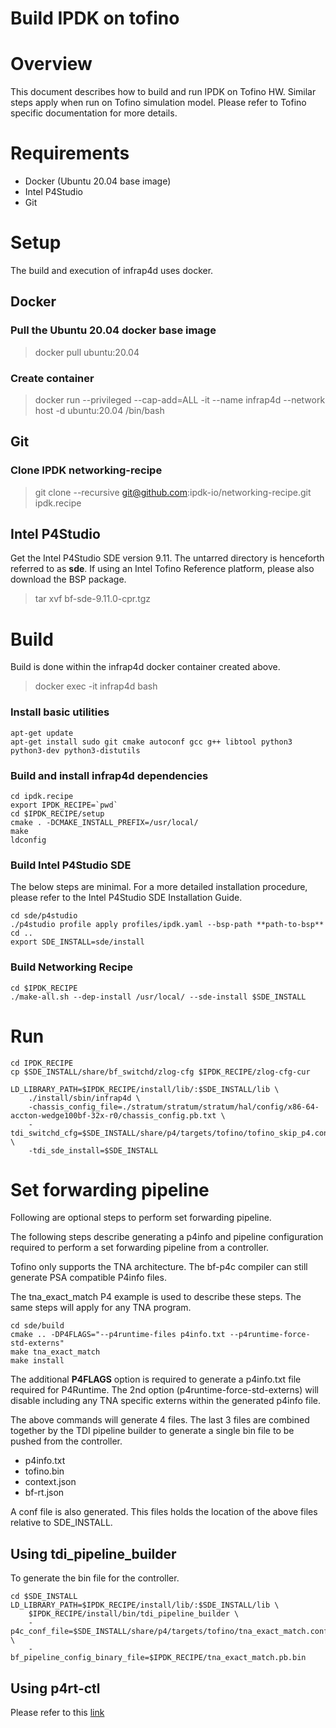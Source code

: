 Build IPDK on tofino
====================

# Overview
This document describes how to build and run IPDK on Tofino HW. Similar steps apply when run on Tofino simulation model. Please refer to Tofino specific documentation for more details.

# Requirements
- Docker (Ubuntu 20.04 base image)
- Intel P4Studio
- Git

# Setup
The build and execution of infrap4d uses docker.

## Docker

### Pull the Ubuntu 20.04 docker base image
> docker pull ubuntu:20.04

### Create container
> docker run --privileged --cap-add=ALL -it --name infrap4d --network host -d ubuntu:20.04 /bin/bash

## Git

### Clone IPDK networking-recipe
> git clone --recursive git@github.com:ipdk-io/networking-recipe.git ipdk.recipe

## Intel P4Studio
Get the Intel P4Studio SDE version 9.11. The untarred directory is henceforth referred to as **sde**. If using an Intel Tofino Reference platform, please also download the BSP package.

> tar xvf bf-sde-9.11.0-cpr.tgz

# Build
Build is done within the infrap4d docker container created above.

> docker exec -it infrap4d bash

### Install basic utilities
```
apt-get update
apt-get install sudo git cmake autoconf gcc g++ libtool python3 python3-dev python3-distutils
```

### Build and install infrap4d dependencies
```
cd ipdk.recipe
export IPDK_RECIPE=`pwd`
cd $IPDK_RECIPE/setup
cmake . -DCMAKE_INSTALL_PREFIX=/usr/local/
make
ldconfig
```

### Build Intel P4Studio SDE
The below steps are minimal. For a more detailed installation procedure, please refer to the Intel P4Studio SDE Installation Guide.
```
cd sde/p4studio
./p4studio profile apply profiles/ipdk.yaml --bsp-path **path-to-bsp**
cd ..
export SDE_INSTALL=sde/install
```

### Build Networking Recipe
```
cd $IPDK_RECIPE
./make-all.sh --dep-install /usr/local/ --sde-install $SDE_INSTALL
```

# Run
```
cd IPDK_RECIPE
cp $SDE_INSTALL/share/bf_switchd/zlog-cfg $IPDK_RECIPE/zlog-cfg-cur

LD_LIBRARY_PATH=$IPDK_RECIPE/install/lib/:$SDE_INSTALL/lib \
    ./install/sbin/infrap4d \
    -chassis_config_file=./stratum/stratum/stratum/hal/config/x86-64-accton-wedge100bf-32x-r0/chassis_config.pb.txt \
    -tdi_switchd_cfg=$SDE_INSTALL/share/p4/targets/tofino/tofino_skip_p4.conf \
    -tdi_sde_install=$SDE_INSTALL
```

# Set forwarding pipeline
Following are optional steps to perform set forwarding pipeline.

The following steps describe generating a p4info and pipeline configuration required to perform a set forwarding pipeline from a controller.

Tofino only supports the TNA architecture. The bf-p4c compiler can still generate PSA compatible P4info files.

The tna_exact_match P4 example is used to describe these steps. The same steps will apply for any TNA program.
```
cd sde/build
cmake .. -DP4FLAGS="--p4runtime-files p4info.txt --p4runtime-force-std-externs"
make tna_exact_match
make install
```
The additional **P4FLAGS** option is required to generate a p4info.txt file required for P4Runtime. The 2nd option (p4runtime-force-std-externs) will disable including any TNA specific externs within the generated p4info file.

The above commands will generate 4 files. The last 3 files are combined together by the TDI pipeline builder to generate a single bin file to be pushed from the controller.
 - p4info.txt
 - tofino.bin
 - context.json
 - bf-rt.json

A conf file is also generated. This files holds the location of the above files relative to SDE_INSTALL.

## Using tdi_pipeline_builder
To generate the bin file for the controller.
```
cd $SDE_INSTALL
LD_LIBRARY_PATH=$IPDK_RECIPE/install/lib/:$SDE_INSTALL/lib \
    $IPDK_RECIPE/install/bin/tdi_pipeline_builder \
    -p4c_conf_file=$SDE_INSTALL/share/p4/targets/tofino/tna_exact_match.conf \
    -bf_pipeline_config_binary_file=$IPDK_RECIPE/tna_exact_match.pb.bin
```

## Using p4rt-ctl
Please refer to this [link](https://github.com/ipdk-io/networking-recipe/blob/main/docs/executables.rst#p4rt-ctl-executable)
